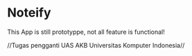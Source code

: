 # Noteify

This App is still prototyppe, not all feature is functional!

//Tugas pengganti UAS AKB Universitas Komputer Indonesia//
